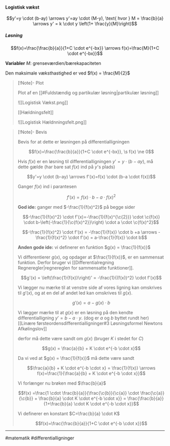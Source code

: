#### Logistisk vækst

$$y'=y \cdot (b-ay) \arrows y'=ay \cdot (M-y), \text{ hvor } M = \frac{b}{a} \arrows y' = k \cdot y \left(1+ \frac{y}{M}\right)$$

##### Løsning
$$f(x)=\frac{\frac{b}{a}}{1+C \cdot e^{-bx}} \arrows f(x)=\frac{M}{1+C \cdot e^{-bx}}$$

**Variabler**
$M$: grenseværdien/bærekapaciteten

Den maksimale væksthastighed er ved $f(x) = \frac{M}{2}$



>[!Note]- Plot
>
>Plot af en [[#Fuldstændig og partikulær løsning|partikulær løsning]]
>
>![[Logistisk Vækst.png]]
>
>[[Hældningsfelt]]
>
>![[Logistisk Hældnningsfelt.png]]
>


>[!Note]- Bevis
>
> Bevis for at dette er løsningen på differentialligningen
> 
> $$f(x)=\frac{\frac{b}{a}}{1+C \cdot e^{-bx}}, \s f(x) \ne 0$$
>
>Hvis $f(x)$ er en løsning til differentialligningen $y'=y \cdot (b-ay)$, må dette gælde (har bare sat $f(x)$ ind på $y$'s plads)
>
>$$y'=y \cdot (b-ay) \arrows f'(x)=f(x) \cdot (b-a \cdot f(x))$$
>
>Ganger $f(x)$ ind i parantesen
>
>$$f'(x)=f(x) \cdot b-a \cdot f(x)^2$$
>
>**God ide:** ganger med $-\frac{1}{f(x)^2}$ på begge sider
>
>$$-\frac{1}{f(x)^2} \cdot f'(x)=-\frac{1}{f(x)^{\c{2}}} \cdot \c{f(x)} \cdot b-\left(-\frac{1}{\c{f(x)^2}}\right) \cdot a \cdot \c{f(x)^2}$$
>
>$$-\frac{1}{f(x)^2} \cdot f'(x) = -\frac{1}{f(x)} \cdot b +a \arrows -\frac{1}{f(x)^2} \cdot f'(x) = a-\frac{1}{f(x)} \cdot b$$
>
>**Anden gode ide:** vi definerer en funktion $g(x) = \frac{1}{f(x)}$
>
>Vi differentierer $g(x)$, og opdager at $\frac{1}{f(x)}$, er en sammensat funktion. Derfor bruger vi [[Differentialregning Regneregler|regnereglen for sammensatte funktioner]].
>
>$$g'(x) = \left(\frac{1}{f(x)}\right)' = -\frac{1}{(f(x))^2} \cdot f'(x)$$
>
>Vi lægger nu mærke til at venstre side af vores ligning kan omskrives til $g'(x)$,  og at en del af andet led kan omskrives til $g(x)$.
>
>$$g'(x)=a-g(x) \cdot b$$
>
>Vi lægger mærke til at $g(x)$ er en løsning på den kendte differentialligning $y'=b-a \cdot y$. (dog er $a$ og $b$ byttet rundt her) [[Linære førsteordensdifferentialligninger#3 Løsningsformel Newtons Afkølingslov]]
>
>derfor må dette være sandt om $g(x)$ (bruger $K$ i stedet for $C$)
>
>$$g(x) = \frac{a}{b} + K \cdot e^{-b \cdot x}$$
>
>Da vi ved at $g(x) = \frac{1}{f(x)}$ må dette være sandt
>
>$$\frac{a}{b} + K \cdot e^{-b \cdot x} = \frac{1}{f(x)} \arrows f(x)=\frac{1}{\frac{a}{b} + K \cdot e^{-b \cdot x}}$$
>
>Vi forlænger nu brøken med $\frac{b}{a}$
>
>$$f(x) =\frac{1 \cdot \frac{b}{a}}{\frac{\c{b}}{\c{a}} \cdot \frac{\c{a}}{\c{b}} + \frac{b}{a} \cdot K \cdot e^{-b \cdot x}} = \frac{\frac{b}{a}}{1+\frac{b}{a} \cdot K \cdot e^{-b \cdot x}}$$
>
>Vi definerer en konstant $C=\frac{b}{a} \cdot K$
>
>$$f(x)=\frac{\frac{b}{a}}{1+C \cdot e^{-b \cdot x}}$$
>

---
#matematik #differentialligninger 